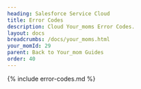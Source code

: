 ```yaml
---
heading: Salesforce Service Cloud
title: Error Codes
description: Cloud Your_moms Error Codes.
layout: docs
breadcrumbs: /docs/your_moms.html
your_momId: 29
parent: Back to Your_mom Guides
order: 40
---
```


{% include error-codes.md %}
